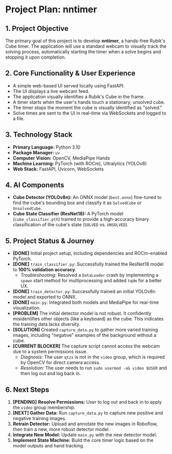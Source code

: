 # Project Plan: nntimer

## 1. Project Objective

The primary goal of this project is to develop **nntimer**, a hands-free Rubik's Cube timer. The application will use a standard webcam to visually track the solving process, automatically starting the timer when a solve begins and stopping it upon completion.

## 2. Core Functionality & User Experience

- A simple web-based UI served locally using FastAPI.
- The UI displays a live webcam feed.
- The application visually identifies a Rubik's Cube in the frame.
- A timer starts when the user's hands touch a stationary, unsolved cube.
- The timer stops the moment the cube is visually identified as "solved."
- Solve times are sent to the UI in real-time via WebSockets and logged to a file.

## 3. Technology Stack

- **Primary Language:** Python 3.10
- **Package Manager:** `uv`
- **Computer Vision:** OpenCV, MediaPipe Hands
- **Machine Learning:** PyTorch (with ROCm), Ultralytics (YOLOv8)
- **Web Stack:** FastAPI, Uvicorn, WebSockets

## 4. AI Components

- **Cube Detector (YOLOv8n):** An ONNX model (`best.onnx`) fine-tuned to find the cube's bounding box and classify it as `SolvedCube` or `UnsolvedCube`.
- **Cube State Classifier (ResNet18):** A PyTorch model (`cube_classifier.pth`) trained to provide a high-accuracy binary classification of the cube's state (`SOLVED` vs. `UNSOLVED`).

## 5. Project Status & Journey

- **[DONE]** Initial project setup, including dependencies and ROCm-enabled PyTorch.
- **[DONE]** `train_classifier.py`: Successfully trained the ResNet18 model to **100% validation accuracy**.
  - *Troubleshooting:* Resolved a `DataLoader` crash by implementing a `spawn` start method for multiprocessing and added `tqdm` for a better UX.
- **[DONE]** `train_detector.py`: Successfully trained an initial YOLOv8n model and exported to ONNX.
- **[DONE]** `main.py`: Integrated both models and MediaPipe for real-time visualization.
- **[PROBLEM]** The initial detector model is not robust. It confidently misidentifies other objects (like a keyboard) as the cube. This indicates the training data lacks diversity.
- **[SOLUTION]** Created `capture_data.py` to gather more varied training images, including "negative" examples of the background without a cube.
- **[CURRENT BLOCKER]** The capture script cannot access the webcam due to a system permissions issue.
  - *Diagnosis:* The user `qtzx` is not in the `video` group, which is required by OpenCV for direct camera access.
  - *Resolution:* The user needs to run `sudo usermod -aG video $USER` and then log out and log back in.

## 6. Next Steps

1.  **[PENDING]** **Resolve Permissions:** User to log out and back in to apply the `video` group membership.
2.  **[NEXT]** **Gather Data:** Run `capture_data.py` to capture new positive and negative training images.
3.  **Retrain Detector:** Upload and annotate the new images in Roboflow, then train a new, more robust detector model.
4.  **Integrate New Model:** Update `main.py` with the new detector model.
5.  **Implement State Machine:** Build the core timer logic based on the model outputs and hand tracking.
